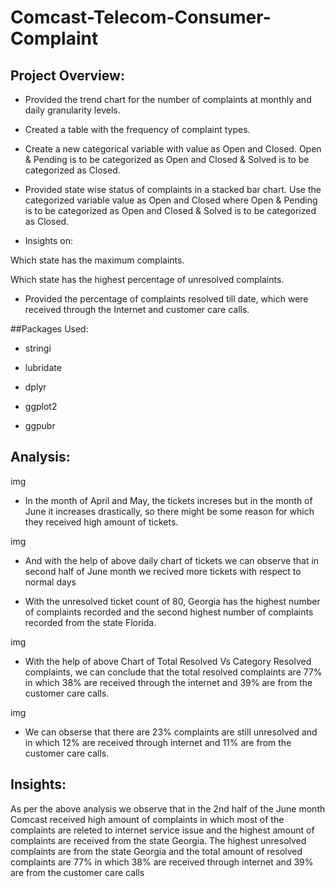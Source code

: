 # Comcast-Telecom-Consumer-Complaint

## Project Overview:

- Provided the trend chart for the number of complaints at monthly and daily granularity levels.

- Created a table with the frequency of complaint types.

- Create a new categorical variable with value as Open and Closed. Open & Pending is to be categorized as Open and Closed & Solved is to be categorized as Closed.

- Provided state wise status of complaints in a stacked bar chart. Use the categorized variable value as Open and Closed where Open & Pending is to be categorized as Open and Closed & Solved is to be categorized as Closed.

- Insights on:

Which state has the maximum complaints.

Which state has the highest percentage of unresolved complaints.

- Provided the percentage of complaints resolved till date, which were received through the Internet and customer care calls.

##Packages Used:
- stringi

- lubridate

- dplyr

- ggplot2

 - ggpubr
 
## Analysis:

img

- In the month of April and May, the tickets  increses but in the month of June it increases drastically, so there might be some reason for which they received high amount of tickets.

img

- And with the help of above daily chart of tickets we can observe that in second half of June month we recived more tickets with respect to normal days

- With the unresolved  ticket count of 80, Georgia has the highest number of complaints recorded and the second highest number of complaints recorded from the state Florida.


img

- With the help of above Chart of Total Resolved Vs Category Resolved complaints, we can conclude that the total resolved complaints are 77% in which 38% are received through the internet and 39% are from the customer care calls.

img

- We can obserse that there are 23% complaints are still unresolved and in which 12% are received through internet and 11% are from the customer care calls.

## Insights:

As per the above analysis we observe that in the 2nd half of the June month Comcast received high amount of complaints in which most of the complaints are releted to 
internet service issue and the highest amount of complaints are received from the state Georgia. The highest unresolved complaints are from the state Georgia and the total
 amount of resolved complaints are 77% in which 38% are received through internet and 39% are from the customer care calls


